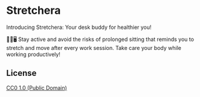 # Stretchera

Introducing Stretchera: Your desk buddy for healthier you!

🧘‍♀️🖥️ Stay active and avoid the risks of prolonged sitting that reminds you to stretch and move after every work session. Take care your body while working productively!

## License

[CC0 1.0 (Public Domain)](LICENSE.md)
